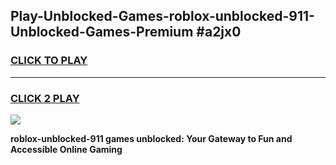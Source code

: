 
## Play-Unblocked-Games-roblox-unblocked-911-Unblocked-Games-Premium #a2jx0
<h3>
<a href="https://premium.freeplayer.one?title=roblox-unblocked-911&ref=12M">CLICK TO PLAY</a></h3>
<hr>

<h3>
<a href="https://premium.freeplayer.one?title=roblox-unblocked-911&ref=12M">CLICK 2 PLAY</a>
  
</h3>

<a href="https://premium.freeplayer.one?title=roblox-unblocked-911&ref=12M"><img src="https://clearcache.store/games.png"></a>


**roblox-unblocked-911 games unblocked: Your Gateway to Fun and Accessible Online Gaming**
